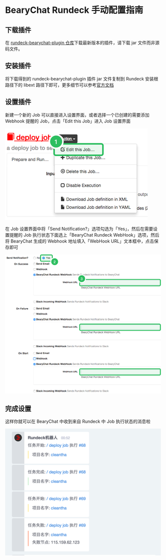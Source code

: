 # BearyChat Rundeck 手动配置指南

## 下载插件

在 [rundeck-bearychat-plugin 仓库](https://github.com/bearyinnovative/rundeck-bearychat-plugin/releases/latest)下载最新版本的插件，请下载 jar 文件而非源码文件。

## 安装插件

将下载得到的 rundeck-bearychat-plugin 插件 jar 文件复制到 Rundeck 安装根路径下的 libext 路径下即可，更多细节可以参考[官方文档](http://rundeck.org/docs/plugins-user-guide/installing.html#included-plugins)

## 设置插件

新建一个新的 Job 可以直接进入设置界面，或者选择一个已创建的需要添加 Webhook 提醒的 Job，点击「Edit this Job」进入 Job 设置界面

![](/tutorials/image/rundeck_edit_job.png)

在 Job 设置界面中将「Send Notification?」选项勾选为「Yes」，然后在需要设置提醒的 Job 执行状态下面选上「BearyChat Rundeck WebHook」选项，然后将 BearyChat 生成的 Webhook 地址填入「WebHook URL」文本框中，点击保存即可

![](/tutorials/image/rundeck_set_webhook.png)

## 完成设置

这样你就可以在 BearyChat 中收到来自 Rundeck 中 Job 执行状态的消息啦

![](/tutorials/image/rundeck_notification.png)

